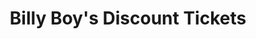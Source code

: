 ---
title: "Billy Boy's Discount Tickets"
url: /kissimmee/billy-boys-discount-tickets/
shop: Tickets
---